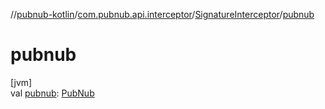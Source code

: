 //[pubnub-kotlin](../../../index.md)/[com.pubnub.api.interceptor](../index.md)/[SignatureInterceptor](index.md)/[pubnub](pubnub.md)

# pubnub

[jvm]\
val [pubnub](pubnub.md): [PubNub](../../com.pubnub.api/-pub-nub/index.md)
